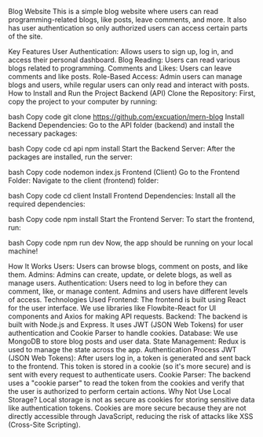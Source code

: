 Blog Website
This is a simple blog website where users can read programming-related blogs, like posts, leave comments, and more. It also has user authentication so only authorized users can access certain parts of the site.

Key Features
User Authentication: Allows users to sign up, log in, and access their personal dashboard.
Blog Reading: Users can read various blogs related to programming.
Comments and Likes: Users can leave comments and like posts.
Role-Based Access: Admin users can manage blogs and users, while regular users can only read and interact with posts.
How to Install and Run the Project
Backend (API)
Clone the Repository: First, copy the project to your computer by running:

bash
Copy code
git clone https://github.com/excuation/mern-blog
Install Backend Dependencies: Go to the API folder (backend) and install the necessary packages:

bash
Copy code
cd api
npm install
Start the Backend Server: After the packages are installed, run the server:

bash
Copy code
nodemon index.js
Frontend (Client)
Go to the Frontend Folder: Navigate to the client (frontend) folder:

bash
Copy code
cd client
Install Frontend Dependencies: Install all the required dependencies:

bash
Copy code
npm install
Start the Frontend Server: To start the frontend, run:

bash
Copy code
npm run dev
Now, the app should be running on your local machine!

How It Works
Users: Users can browse blogs, comment on posts, and like them.
Admins: Admins can create, update, or delete blogs, as well as manage users.
Authentication: Users need to log in before they can comment, like, or manage content. Admins and users have different levels of access.
Technologies Used
Frontend: The frontend is built using React for the user interface. We use libraries like Flowbite-React for UI components and Axios for making API requests.
Backend: The backend is built with Node.js and Express. It uses JWT (JSON Web Tokens) for user authentication and Cookie Parser to handle cookies.
Database: We use MongoDB to store blog posts and user data.
State Management: Redux is used to manage the state across the app.
Authentication Process
JWT (JSON Web Tokens): After users log in, a token is generated and sent back to the frontend. This token is stored in a cookie (so it's more secure) and is sent with every request to authenticate users.
Cookie Parser: The backend uses a "cookie parser" to read the token from the cookies and verify that the user is authorized to perform certain actions.
Why Not Use Local Storage?
Local storage is not as secure as cookies for storing sensitive data like authentication tokens. Cookies are more secure because they are not directly accessible through JavaScript, reducing the risk of attacks like XSS (Cross-Site Scripting).